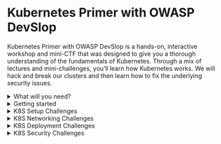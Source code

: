 # Kubernetes Primer with OWASP DevSlop

Kubernetes Primer with OWASP DevSlop is a hands-on, interactive workshop and mini-CTF that was designed to give you a thorough understanding of the fundamentals of Kubernetes. 
Through a mix of lectures and mini-challenges, you’ll learn how Kubernetes works.  We will hack and break our clusters and then learn how to fix the underlying security issues.
<details><summary>What will you need?</summary><p>

- Laptop / Desktop
- Internet Connection
- **Tools**
  - Modern Terminal or PowerShell for Windows
  - Modern Web Browser
  - [kubectl](https://kubernetes.io/docs/tasks/tools/)
  - [Semgrep](https://semgrep.dev/docs/getting-started/)
  - [Docker](https://www.docker.com/products/docker-desktop)
  

</p></details>
<details><summary>Getting started</summary><p>

[Sign up](https://devslop.ctfd.io/) on the [CTF platform](https://devslop.ctfd.io/) and validate your account. Give us a few minutes to send you your cluster configuration file.
  
Download the [challenge files](challenges_files.zip) compressed in [challenges_files.zip](challenges_files.zip) . Extract its content in your working directory. 

When you receive your config file, save it in your working directory and use it for the [first setup challenge.](/challenges/k8s_setup/007.md)

</p></details>

<details><summary>K8S Setup Challenges</summary><p>

- [K8S Setup: Log into Kubernetes](/challenges/k8s_setup/007.md)
- [K8S Setup: Interact with the kubectl API](/challenges/k8s_setup/008.md)
- [K8S Setup: Deploy Kubernetes Dashboard](/challenges/k8s_setup/010.md)
</p></details>

<details><summary>K8S Networking Challenges</summary><p>

- [K8S Networking: Cluster IP pinging](/challenges/k8s_networking/011.md)
- [K8S Networking: NodePort](/challenges/k8s_networking/012.md)
- [K8S Networking: Load Balancer](/challenges/k8s_networking/013.md)
</p></details>

<details><summary>K8S Deployment Challenges</summary><p>

- [K8S Deployment: Simple Deployment](/challenges/k8s_deployment/014.md)
- [K8S Deployment: Rolling Updates](/challenges/k8s_deployment/015.md)
</p></details>

<details><summary>K8S Security Challenges</summary><p>

- [K8S Security: Finding Credentials in Code](/challenges/k8s_security/016.md)
- [K8S Security: Fixing Secrets in Code](/challenges/k8s_security/017.md)
- [K8S Security: Exploiting SSRF in Kubernetes](/challenges/k8s_security/018.md)
- [K8S Security: Finding and fixing SSRF in K8S with Semgrep](/challenges/k8s_security/019.md)
- [K8S Security: Container Escape to Host](/challenges/k8s_security/020.md)
- [K8S Security: Write OPA Policy to Restrict Host](/challenges/k8s_security/022.md)
- [K8S Security: Namespace Bypass](/challenges/k8s_security/023.md)
- [K8S Security: Protection Against Cross Container Access](/challenges/k8s_security/024.md)
- [K8S Security: Consume all resources / DoS](/challenges/k8s_security/025.md)
- [K8S Security: OPA Rules to Constrain Resources](/challenges/k8s_security/026.md)
- [K8S Security: Bad Crypto Miner Image](/challenges/k8s_security/027.md)
- [K8S Security: Image Vulnerability](/challenges/k8s_security/028.md)
- [K8S Security: OPA Rules to Restrict Image Origin](/challenges/k8s_security/029.md)
- [K8S Security: Kube Bench (EKS Bench)](/challenges/k8s_security/030.md)

</p></details>
